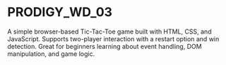 # PRODIGY_WD_03
A simple browser-based Tic-Tac-Toe game built with HTML, CSS, and JavaScript. Supports two-player interaction with a restart option and win detection. Great for beginners learning about event handling, DOM manipulation, and game logic.
